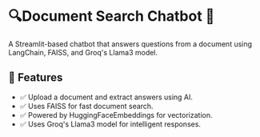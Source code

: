 # 🔍**Document Search Chatbot** 🤖
A Streamlit-based chatbot that answers questions from a document using LangChain, FAISS, and Groq's Llama3 model.

## 🚀 Features
- ✅ Upload a document and extract answers using AI.
- ✅ Uses FAISS for fast document search.
- ✅ Powered by HuggingFaceEmbeddings for vectorization.
- ✅ Uses Groq's Llama3 model for intelligent responses.
